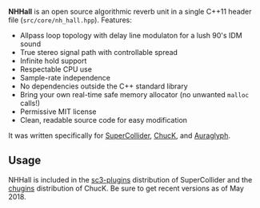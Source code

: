 **NHHall** is an open source algorithmic reverb unit in a single C++11 header file (`src/core/nh_hall.hpp`). Features:

- Allpass loop topology with delay line modulaton for a lush 90's IDM sound
- True stereo signal path with controllable spread
- Infinite hold support
- Respectable CPU use
- Sample-rate independence
- No dependencies outside the C++ standard library
- Bring your own real-time safe memory allocator (no unwanted `malloc` calls!)
- Permissive MIT license
- Clean, readable source code for easy modification

It was written specifically for [SuperCollider], [ChucK], and [Auraglyph].

[SuperCollider]: https://supercollider.github.io/
[ChucK]: http://chuck.stanford.edu/
[Auraglyph]: http://auraglyph.com/

## Usage

NHHall is included in the [sc3-plugins](https://github.com/supercollider/sc3-plugins) distribution of SuperCollider and the [chugins](https://github.com/ccrma/chugins) distribution of ChucK. Be sure to get recent versions as of May 2018.
